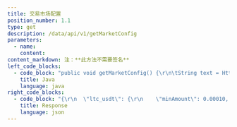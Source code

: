 ```yaml
---
title: 交易市场配置
position_number: 1.1
type: get
description: /data/api/v1/getMarketConfig
parameters:
  - name:
    content:
content_markdown: 注：**此方法不需要签名**
left_code_blocks:
  - code_block: "public void getMarketConfig() {\r\n\tString text = HttpUtil.get(URL + \"/data/api/v1/getMarketConfig\");\r\n\tSystem.out.println(text);\r\n}"
    title: Java
    language: java
right_code_blocks:
  - code_block: "{\r\n  \"ltc_usdt\": {\r\n    \"minAmount\": 0.00010,       // 最小下单数量\r\n    \"minMoney\": 5,       \t// 最小下单金额\r\n    \"pricePoint\": 2,            // 价格小数点(价格精度，不能大于此精度)\r\n    \"coinPoint\": 4,             // 数量小数点(数量精度，不能大于此精度)\r\n    \"maker\": 0.00100000,        // 主动单交易手续费\r\n    \"taker\": 0.00100000         // 被动单交易手续费\r\n  }\r\n  \"eth_usdt\": {\r\n    \"minAmount\": 0.00010,\r\n    \"pricePoint\": 2,\r\n    \"coinPoint\": 4,\r\n    \"maker\": 0.00100000,\r\n    \"taker\": 0.00100000\r\n  },\r\n  \"btc_usdt\": {\r\n    \"minAmount\": 0.0000010,\r\n    \"pricePoint\": 2,\r\n    \"coinPoint\": 6,\r\n    \"maker\": 0.00100000,\r\n    \"taker\": 0.00100000\r\n  }\r\n  ...\r\n}"
    title: Response
    language: json
---
```

